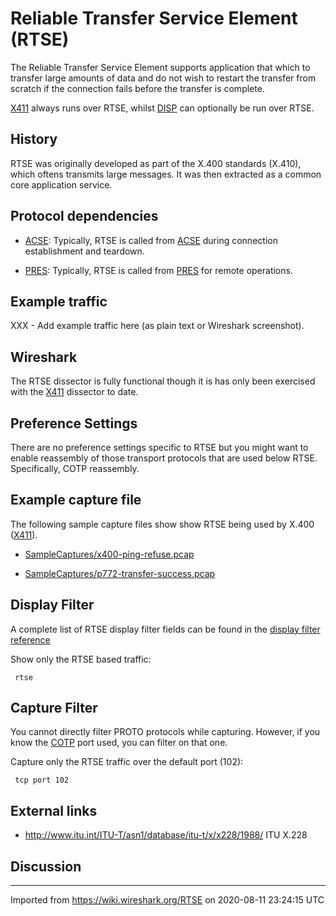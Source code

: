 # Reliable Transfer Service Element (RTSE)

The Reliable Transfer Service Element supports application that which to transfer large amounts of data and do not wish to restart the transfer from scratch if the connection fails before the transfer is complete.

[X411](/X411) always runs over RTSE, whilst [DISP](/DISP) can optionally be run over RTSE.

## History

RTSE was originally developed as part of the X.400 standards (X.410), which oftens transmits large messages. It was then extracted as a common core application service.

## Protocol dependencies

  - [ACSE](/ACSE): Typically, RTSE is called from [ACSE](/ACSE) during connection establishment and teardown.

  - [PRES](/PRES): Typically, RTSE is called from [PRES](/PRES) for remote operations.

## Example traffic

XXX - Add example traffic here (as plain text or Wireshark screenshot).

## Wireshark

The RTSE dissector is fully functional though it is has only been exercised with the [X411](/X411) dissector to date.

## Preference Settings

There are no preference settings specific to RTSE but you might want to enable reassembly of those transport protocols that are used below RTSE. Specifically, COTP reassembly.

## Example capture file

The following sample capture files show show RTSE being used by X.400 ([X411](/X411)).

  - [SampleCaptures/x400-ping-refuse.pcap](uploads/__moin_import__/attachments/SampleCaptures/x400-ping-refuse.pcap)

  - [SampleCaptures/p772-transfer-success.pcap](uploads/__moin_import__/attachments/SampleCaptures/p772-transfer-success.pcap)

## Display Filter

A complete list of RTSE display filter fields can be found in the [display filter reference](http://www.wireshark.org/docs/dfref/r/rtse.html)

Show only the RTSE based traffic:

``` 
 rtse
```

## Capture Filter

You cannot directly filter PROTO protocols while capturing. However, if you know the [COTP](/COTP) port used, you can filter on that one.

Capture only the RTSE traffic over the default port (102):

``` 
 tcp port 102
```

## External links

  - <http://www.itu.int/ITU-T/asn1/database/itu-t/x/x228/1988/> ITU X.228

## Discussion

---

Imported from https://wiki.wireshark.org/RTSE on 2020-08-11 23:24:15 UTC
